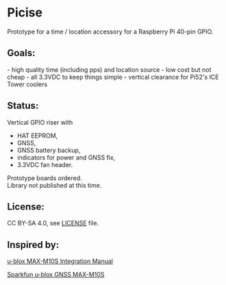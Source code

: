 <H1>Picise</H1>

Prototype for a time / location accessory for a Raspberry Pi 40-pin GPIO.

<H2>Goals:</H2>
- high quality time (including pps) and location source
- low cost but not cheap
- all 3.3VDC to keep things simple
- vertical clearance for Pi52's ICE Tower coolers

<H2>Status:</H2>

Vertical GPIO riser with 
- HAT EEPROM, 
- GNSS, 
- GNSS battery backup, 
- indicators for power and GNSS fix,
- 3.3VDC fan header.

Prototype boards ordered.  
Library not published at this time.

<H2>License:</H2>

CC BY-SA 4.0, see [LICENSE](LICENSE) file.

<H2>Inspired by:</H2>

[u-blox MAX-M10S Integration Manual](https://content.u-blox.com/sites/default/files/MAX-M10S_IntegrationManual_UBX-20053088.pdf)

[Sparkfun u-blox GNSS MAX-M10S](https://www.sparkfun.com/products/18037)
